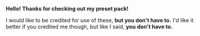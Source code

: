 **Hello! Thanks for checking out my preset pack!**

I would like to be credited for use of these, **but you don't have to.** I'd like it better if you credited me though, but like I said, **you don't have to.**